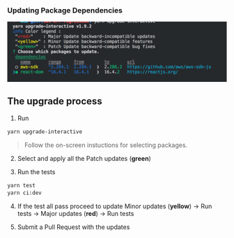### Updating Package Dependencies

![upgrade-interactive screenshot](upgrade-packages.png)

## The upgrade process

1. Run

```bash
yarn upgrade-interactive
```

> Follow the on-screen instuctions for selecting packages.

2. Select and apply all the Patch updates (**green**)

3. Run the tests

```bash
yarn test
yarn ci:dev
```

4. If the test all pass proceed to update Minor updates (**yellow**) -> Run tests -> Major updates (**red**) -> Run tests

5. Submit a Pull Request with the updates